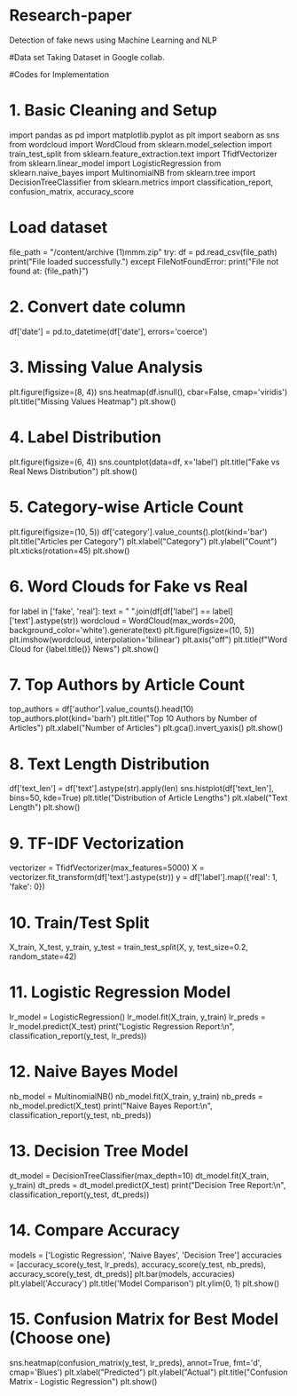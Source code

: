 # Research-paper
Detection of fake news using Machine Learning and NLP

#Data set
 Taking Dataset in Google collab.

#Codes for Implementation
# 1. Basic Cleaning and Setup
import pandas as pd
import matplotlib.pyplot as plt
import seaborn as sns
from wordcloud import WordCloud
from sklearn.model_selection import train_test_split
from sklearn.feature_extraction.text import TfidfVectorizer
from sklearn.linear_model import LogisticRegression
from sklearn.naive_bayes import MultinomialNB
from sklearn.tree import DecisionTreeClassifier
from sklearn.metrics import classification_report, confusion_matrix, accuracy_score

# Load dataset
file_path = "/content/archive (1)mmm.zip"
try:
    df = pd.read_csv(file_path)
    print("File loaded successfully.")
except FileNotFoundError:
    print("File not found at: {file_path}")

# 2. Convert date column
df['date'] = pd.to_datetime(df['date'], errors='coerce')

# 3. Missing Value Analysis
plt.figure(figsize=(8, 4))
sns.heatmap(df.isnull(), cbar=False, cmap='viridis')
plt.title("Missing Values Heatmap")
plt.show()

# 4. Label Distribution
plt.figure(figsize=(6, 4))
sns.countplot(data=df, x='label')
plt.title("Fake vs Real News Distribution")
plt.show()

# 5. Category-wise Article Count
plt.figure(figsize=(10, 5))
df['category'].value_counts().plot(kind='bar')
plt.title("Articles per Category")
plt.xlabel("Category")
plt.ylabel("Count")
plt.xticks(rotation=45)
plt.show()

# 6. Word Clouds for Fake vs Real
for label in ['fake', 'real']:
    text = " ".join(df[df['label'] == label]['text'].astype(str))
    wordcloud = WordCloud(max_words=200, background_color='white').generate(text)
    plt.figure(figsize=(10, 5))
    plt.imshow(wordcloud, interpolation='bilinear')
    plt.axis("off")
    plt.title(f"Word Cloud for {label.title()} News")
    plt.show()

# 7. Top Authors by Article Count
top_authors = df['author'].value_counts().head(10)
top_authors.plot(kind='barh')
plt.title("Top 10 Authors by Number of Articles")
plt.xlabel("Number of Articles")
plt.gca().invert_yaxis()
plt.show()

# 8. Text Length Distribution
df['text_len'] = df['text'].astype(str).apply(len)
sns.histplot(df['text_len'], bins=50, kde=True)
plt.title("Distribution of Article Lengths")
plt.xlabel("Text Length")
plt.show()

# 9. TF-IDF Vectorization
vectorizer = TfidfVectorizer(max_features=5000)
X = vectorizer.fit_transform(df['text'].astype(str))
y = df['label'].map({'real': 1, 'fake': 0})

# 10. Train/Test Split
X_train, X_test, y_train, y_test = train_test_split(X, y, test_size=0.2, random_state=42)

# 11. Logistic Regression Model
lr_model = LogisticRegression()
lr_model.fit(X_train, y_train)
lr_preds = lr_model.predict(X_test)
print("Logistic Regression Report:\n", classification_report(y_test, lr_preds))

# 12. Naive Bayes Model
nb_model = MultinomialNB()
nb_model.fit(X_train, y_train)
nb_preds = nb_model.predict(X_test)
print("Naive Bayes Report:\n", classification_report(y_test, nb_preds))

# 13. Decision Tree Model
dt_model = DecisionTreeClassifier(max_depth=10)
dt_model.fit(X_train, y_train)
dt_preds = dt_model.predict(X_test)
print("Decision Tree Report:\n", classification_report(y_test, dt_preds))

# 14. Compare Accuracy
models = ['Logistic Regression', 'Naive Bayes', 'Decision Tree']
accuracies = [accuracy_score(y_test, lr_preds),
              accuracy_score(y_test, nb_preds),
              accuracy_score(y_test, dt_preds)]
plt.bar(models, accuracies)
plt.ylabel('Accuracy')
plt.title('Model Comparison')
plt.ylim(0, 1)
plt.show()

# 15. Confusion Matrix for Best Model (Choose one)
sns.heatmap(confusion_matrix(y_test, lr_preds), annot=True, fmt='d', cmap='Blues')
plt.xlabel("Predicted")
plt.ylabel("Actual")
plt.title("Confusion Matrix - Logistic Regression")
plt.show()
